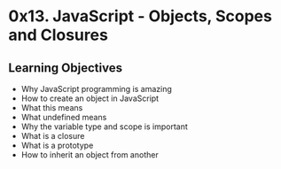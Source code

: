 <h1>0x13. JavaScript - Objects, Scopes and Closures</h1>
<h2>Learning Objectives</h2>
<ul>
<li>Why JavaScript programming is amazing</li>
<li>How to create an object in JavaScript</li>
<li>What this means</li>
<li>What undefined means</li>
<li>Why the variable type and scope is important</li>
<li>What is a closure</li>
<li>What is a prototype</li>
<li>How to inherit an object from another</li>
</ul>
